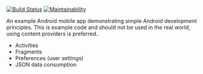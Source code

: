 [![Build Status](https://travis-ci.org/matthewsommer/popular_movies.svg?branch=master)](https://travis-ci.org/matthewsommer/popular_movies)
 [![Maintainability](https://api.codeclimate.com/v1/badges/90b3674d13215324e25d/maintainability)](https://codeclimate.com/github/matthewsommer/popular_movies/maintainability)

An example Android mobile app demonstrating simple Android development principles. This is example code and should not be used in the real world, using content providers is preferred..

* Activities
* Fragments
* Preferences (user settings)
* JSON data consumption
